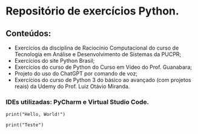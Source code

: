 # Repositório de exercícios Python.

## Conteúdos:

- Exercícios da disciplina de Raciocínio Computacional do curso de Tecnologia em Análise e Desenvolvimento de Sistemas da PUCPR;
- Exercícios do site Python Brasil;
- Exercícios do curso de Python do Curso em Vídeo do Prof. Guanabara;
- Projeto do uso do ChatGPT por comando de voz;
- Exercícios do curso de Python 3 do básico ao avançado (com projetos reais) da Udemy do Prof. Luiz Otávio Miranda.

### IDEs utilizadas: PyCharm e Virtual Studio Code.

`print("Hello, World!")`

``print("Teste")``
